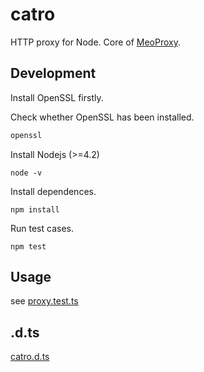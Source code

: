 # catro
HTTP proxy for Node.
Core of [MeoProxy](https://github.com/meowtec/meoproxy).

## Development
Install OpenSSL firstly.

Check whether OpenSSL has been installed.
```sh
openssl
```

Install Nodejs (>=4.2)
```
node -v
```

Install dependences.
```
npm install
```

Run test cases.
```
npm test
```

## Usage
see [proxy.test.ts](https://github.com/meowtec/catro/blob/master/src/__tests/proxy.test.ts)

## .d.ts
[catro.d.ts](https://github.com/meowtec/catro/blob/master/catro.d.ts)
